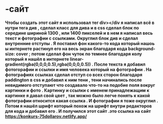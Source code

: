 # -сайт
**Чтобы создать этот сайт я использовал тег div></div   я написал всё в нутри тега див , сделал класс для дива и в css сделал блок по середине шириной 1300 , или 1400 пикселей и в нем я написал весь текст и фотографии с ссылками.  Округлил блок див и сделал внутренние отступы . Я поставил фон какого-то кода который нашоь ы интернете растинул его на весь экран благодаря кода background-size: соver ;    потом сделал фон чуток по темнее благодаря колу который я нашёл в интернете linear-gradient(rgba(0,0,0,0.5),rgba(0,0,0,0.5))   . После текста я добавил фотогорафии  и ссылки и имя человека который на фотографии . На фотографиях ссылках сделал отступ со всех сторон благодаря    paddington в сss и добавил к ним тени , тени начинались после невидимого отступают что создавало что-то на подобие поля вокруг картинки и фото . Картинку и ссылки с именем принадлежащим к картинке я давал свой цвет , так можно было легче понять к какой фотографии относится какая ссылка . И фотографии я тоже округлил . Потом я нашёл шрифт который похож на шрифт внутри редакторов для кода и добавил его . И получился этот сайт .это ссылка на сайт https://konkurs-75dollarov.netlify.app/**
